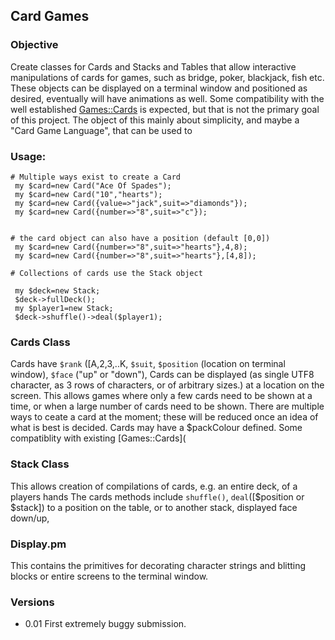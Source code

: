 ## Card Games

### Objective
Create classes for Cards and Stacks and Tables that allow interactive manipulations of cards for games, such as 
bridge, poker, blackjack, fish etc. These objects can be displayed on a terminal window and positioned as desired, 
eventually will have animations as well.  Some compatibility with the well established [Games::Cards](https://metacpan.org/pod/Games::Cards) 
is expected, but that is not the primary goal of this project.  The object of this mainly about simplicity,
and maybe a "Card Game Language", that can be used to  


### Usage: 

```
# Multiple ways exist to create a Card
 my $card=new Card("Ace Of Spades");
 my $card=new Card("10","hearts");
 my $card=new Card({value=>"jack",suit=>"diamonds"});
 my $card=new Card({number=>"8",suit=>"c"});


# the card object can also have a position (default [0,0])
 my $card=new Card({number=>"8",suit=>"hearts"},4,8);
 my $card=new Card({number=>"8",suit=>"hearts"},[4,8]);

# Collections of cards use the Stack object

 my $deck=new Stack;
 $deck->fullDeck();
 my $player1=new Stack;
 $deck->shuffle()->deal($player1);
```

### Cards Class

Cards have `$rank` ([A,2,3,..K, `$suit`, `$position` (location on terminal window), `$face` ("up" or "down"),
Cards can be displayed (as single UTF8 character, as 3 rows of characters, or of arbitrary sizes.) at a location on the screen.
This allows games where only a few cards need to be shown at a time, or when a large number of cards need to be shown.
There are multiple ways to ceate a card at the moment; these will be reduced once an idea of what is best is decided.
Cards may have a $packColour defined.  Some compatiblity with existing [Games::Cards](

### Stack Class

This allows creation of compilations of cards, e.g. an entire deck, of a players hands
The cards methods include `shuffle()`, `deal`([$position or $stack]) to a position on the table, or to another stack,
displayed face down/up, 

### Display.pm

This contains the primitives for decorating character strings and blitting blocks or entire screens to the terminal window.


### Versions

* 0.01
First extremely buggy submission.





